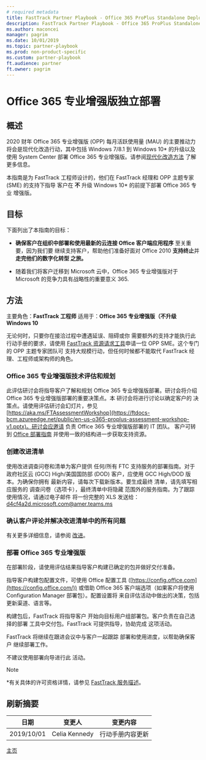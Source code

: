 ```yaml
---
# required metadata
title: FastTrack Partner Playbook - Office 365 ProPlus Standalone Deployment
description: FastTrack Partner Playbook - Office 365 ProPlus Standalone Deployment
ms.author: maconcei
manager: pagrim
ms.date: 10/01/2019
ms.topic: partner-playbook
ms.prod: non-product-specific
ms.custom: partner-playbook
ft.audience: partner
ft.owner: pagrim
---
```


# Office 365 专业增强版独立部署

## 概述

2020 财年 Office 365 专业增强版 (OPP) 每月活跃使用量 (MAU) 的主要推动力将会是现代化改造行动，其中包括 Windows 7/8.1 到 Windows 10* 的升级以及使用 System Center 部署 Office 365 专业增强版。请参阅[现代化改造方法](approach-get-modern-sc.md) 了解更多信息。

本指南是为 FastTrack 工程师设计的，他们在 FastTrack 经理和 OPP 主题专家 (SME) 的支持下指导 客户在 **不** 升级 Windows 10* 的前提下部署 Office 365 专业 增强版。

## 目标 

下面列出了本指南的目标：

  - **确保客户在组织中部署和使用最新的云连接 Office 客户端应用程序** 至关重要，因为我们要 继续支持客户，帮助他们准备好面对 Office 2010 **支持终止**并**走完他们的数字化转型 之旅。**

  - 随着我们将客户迁移到 Microsoft 云中，Office 365 专业增强版对于 Microsoft 的竞争力具有战略性的重要意义 365.

## 方法 

主要角色：**FastTrack 工程师**
适用于：**Office 365 专业增强版（不升级 Windows 10**

无论何时，只要你在接洽过程中遭遇延误、阻碍或你 需要额外的支持才能执行此行动手册的要求，请使用 [FastTrack 资源请求工具](https://aka.ms/FRPHubSMERequestProcess)申请一位 OPP SME。这个专门的 OPP 主题专家团队可 支持大规模行动，但任何时候都不能取代 FastTrack 经理、工程师或架构师的角色。

### Office 365 专业增强版技术评估和规划

此评估研讨会将指导客户了解和规划 Office 365 专业增强版部署。研讨会将介绍 Office 365 专业增强版部署的重要决策点。本 研讨会将进行讨论以确定客户的 决策点。请使用评估研讨会幻灯片，参见
[https://aka.ms/FTAssessmentWorkshop](https://ftdocs-bcm.azureedge.net/public/en-us-o365-proplus-assessment-workshop-v1.pptx)。​研讨会应邀请 负责 Office 365 专业增强版部署的 IT 团队。
客户可转到 [Office 部署指南](https://docs.microsoft.com/DeployOffice/deployment-guide-for-office-365-proplus) 并使用一致的结构进一步获取支持资源。

### 创建改进清单

使用改进调查问卷和清单为客户提供 任何/所有 FTC 支持服务的部署指南。对于 政府社区云 (GCC) High/美国国防部 (DOD) 客户，应使用 GCC High/DOD 版本。为确保你拥有 最新内容，请每次下载新版本。要生成最终
清单，请先填写相应服务的 调查问卷（选项卡），最终清单中将隐藏 范围外的服务指南。为了跟踪使用情况，请通过电子邮件 将一份完整的 XLS 发送给：[d4cf4a2d.microsoft.com@amer.teams.ms](mailto:d4cf4a2d.microsoft.com@amer.teams.ms)

### 确认客户评论并解决改进清单中的所有问题

有关更多详细信息，请参阅 [改进](phase-remediate-sc.md)​。

### 部署 Office 365 专业增强版

在部署阶段，请使用评估结果指导客户构建已确定的包并做好交付准备。

指导客户构建包配置文件，可使用 Office 配置工具 ([https://config.office.com](https://config.office.com/)) 或借助 Office 365 客户端选项（如果客户将使用 Configuration Manager 部署包）。配置设置将
来自评估活动中做出的决策，包括更新渠道、语言等。

构建包后，FastTrack 将指导客户 开始向目标用户组部署包。客户负责在自己选择的部署 工具中交付包。FastTrack 可提供指导，协助完成 这项活动。

FastTrack 将继续在跟进会议中与客户一起跟踪 部署和使用进度，以帮助确保客户 继续部署工作。

不建议使用部署向导进行此 活动。

> [!NOTE]
> *有关具体的许可资格详情，请参见 [FastTrack 服务描述](https://docs.microsoft.com/en-us/fasttrack/m365-eligible-services-and-plans)。

## 刷新摘要

| **日期**  | **变更人** | **变更内容** |
| --------- | --------------- | ---------------- |
| 2019/10/01 | Celia Kennedy       | 行动手册内容更新 |

[主页](http://partner-docs.microsoft.com)
